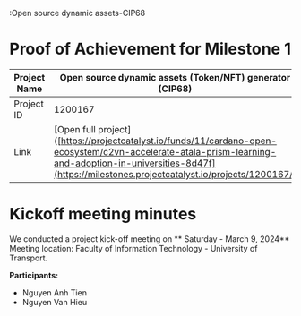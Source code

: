 :Open source dynamic assets-CIP68

#  Proof of Achievement for Milestone 1
|  Project Name |Open source dynamic assets (Token/NFT) generator (CIP68)|
| ------------ | ------------ |
| Project ID  | 1200167 |
|  Link  |  [Open full project]([https://projectcatalyst.io/funds/11/cardano-open-ecosystem/c2vn-accelerate-atala-prism-learning-and-adoption-in-universities-8d47f](https://milestones.projectcatalyst.io/projects/1200167/) |


# Kickoff meeting minutes 
We conducted a project kick-off meeting on ** Saturday - March 9, 2024**
Meeting location: Faculty of Information Technology - University of Transport.

**Participants:**
- Nguyen Anh Tien
- Nguyen Van Hieu
 
